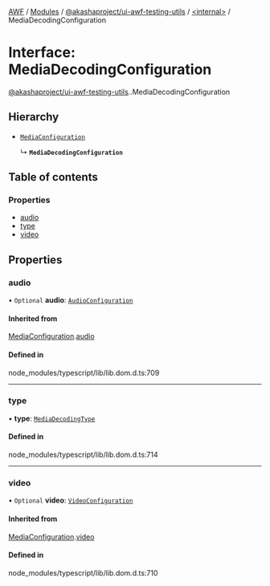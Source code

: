 [AWF](../README.md) / [Modules](../modules.md) / [@akashaproject/ui-awf-testing-utils](../modules/akashaproject_ui_awf_testing_utils.md) / [<internal\>](../modules/akashaproject_ui_awf_testing_utils._internal_.md) / MediaDecodingConfiguration

# Interface: MediaDecodingConfiguration

[@akashaproject/ui-awf-testing-utils](../modules/akashaproject_ui_awf_testing_utils.md).[<internal>](../modules/akashaproject_ui_awf_testing_utils._internal_.md).MediaDecodingConfiguration

## Hierarchy

- [`MediaConfiguration`](akashaproject_ui_awf_testing_utils._internal_.MediaConfiguration.md)

  ↳ **`MediaDecodingConfiguration`**

## Table of contents

### Properties

- [audio](akashaproject_ui_awf_testing_utils._internal_.MediaDecodingConfiguration.md#audio)
- [type](akashaproject_ui_awf_testing_utils._internal_.MediaDecodingConfiguration.md#type)
- [video](akashaproject_ui_awf_testing_utils._internal_.MediaDecodingConfiguration.md#video)

## Properties

### audio

• `Optional` **audio**: [`AudioConfiguration`](akashaproject_ui_awf_testing_utils._internal_.AudioConfiguration.md)

#### Inherited from

[MediaConfiguration](akashaproject_ui_awf_testing_utils._internal_.MediaConfiguration.md).[audio](akashaproject_ui_awf_testing_utils._internal_.MediaConfiguration.md#audio)

#### Defined in

node_modules/typescript/lib/lib.dom.d.ts:709

___

### type

• **type**: [`MediaDecodingType`](../modules/akashaproject_ui_awf_testing_utils._internal_.md#mediadecodingtype)

#### Defined in

node_modules/typescript/lib/lib.dom.d.ts:714

___

### video

• `Optional` **video**: [`VideoConfiguration`](akashaproject_ui_awf_testing_utils._internal_.VideoConfiguration.md)

#### Inherited from

[MediaConfiguration](akashaproject_ui_awf_testing_utils._internal_.MediaConfiguration.md).[video](akashaproject_ui_awf_testing_utils._internal_.MediaConfiguration.md#video)

#### Defined in

node_modules/typescript/lib/lib.dom.d.ts:710
